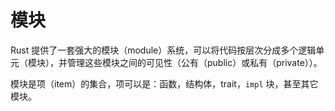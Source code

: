 # 模块

Rust 提供了一套强大的模块（module）系统，可以将代码按层次分成多个逻辑单元（模块），并管理这些模块之间的可见性（公有（public）或私有（private））。

模块是项（item）的集合，项可以是：函数，结构体，trait，`impl` 块，甚至其它模块。
